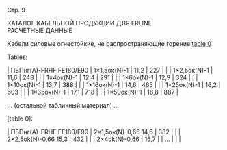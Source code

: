 Стр. 9

КАТАЛОГ КАБЕЛЬНОЙ ПРОДУКЦИИ ДЛЯ FRLINE  
РАСЧЕТНЫЕ ДАННЫЕ  

Кабели силовые огнестойкие, не распространяющие горение 
[table 0](#9b086f70-ef07-43a9-a372-95f410cf4c8c)

Tables:

| ПБПнг(А)-FRHF FE180/E90 | 1×1,5ок(N)-1 | 11,2 | 227 |
|                       | 1×2,5ок(N)-1 | 11,6 | 248 |
|                       | 1×4ок(N)-1     | 12,4 | 291 |
|                       | 1×6ок(N)-1     | 12,9 | 324 |
|                       | 1×10ок(N)-1    | 13,7 | 388 |
|                       | 1×16ок(N)-1    | 14,6 | 465 |
|                       | 1×25ок(N)-1    | 16,2 | 603 |
|                       | 1×35ок(N)-1    | 17,1 | 718 |
|                       | 1×50ок(N)-1    | 18,8 | 887 |

... (остальной табличный материал) ...

[table 0]:

| ПБПнг(А)-FRHF FE180/E90 | 2×1,5ок(N)-0,66 14,6 | 382 |
|                        | 2×2,5ok(N)-0,66 15,3 | 432 |
|                        | 2×4ok(N)-0,66      | 16,7 |
| ...                    |                      |       |

